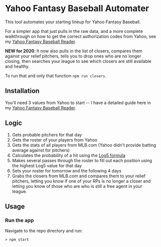 # Yahoo Fantasy Baseball Automater

This tool automates your starting lineup for Yahoo Fantasy Baseball. 

For a simpler app that just pulls in the raw data, and a more complete walkthrough on how to get the correct authorization codes from Yahoo, see my [Yahoo Fantasy Baseball Reader](https://github.com/edwarddistel/yahoo-fantasy-baseball-reader).

**NEW for 2020**: It now also pulls in the list of closers, compares them against your relief pitchers, tells you to drop ones who are no longer closing, then searches your league to see which closers are still available and healthy. 

To run that and only that function `npm run closers`.

## Installation
You'll need 3 values from Yahoo to start -- I have a detailed guide here in my [Yahoo Fantasy Baseball Reader](https://github.com/edwarddistel/yahoo-fantasy-baseball-reader).


## Logic

1. Gets probable pitchers for that day
1. Gets the roster of your players from Yahoo
1. Gets the stats of all players from MLB.com (Yahoo didn't provide batting average against for pitchers)
1. Calculates the probability of a hit using the [Log5 formula](https://sabr.org/journal/article/matchup-probabilities-in-major-league-baseball/)
1. Makes several passes through the roster to fill out each position using the highest Log5 value for that day
1. Sets your roster for tomorrow and the following 4 days
1. Grabs the closers from MLB.com and compares them to your relief pitchers, letting you know if one of your RPs is no longer a closer and letting you know of those who are who is still a free agent in your league.

## Usage
### Run the app

Navigate to the repo directory and run:
```
> npm start
```
